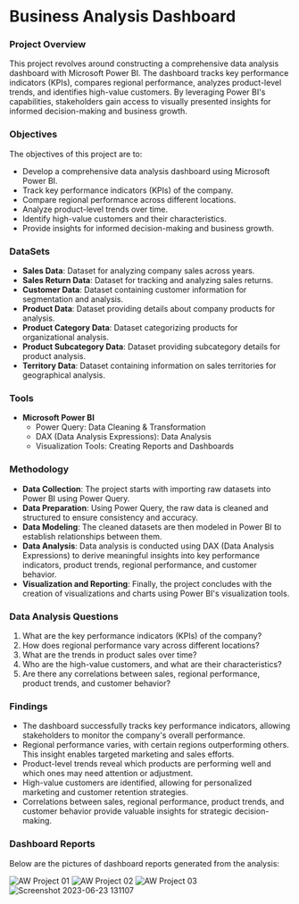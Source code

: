 # Business Analysis Dashboard

### Project Overview

This project revolves around constructing a comprehensive data analysis dashboard with Microsoft Power BI. The dashboard tracks key performance indicators (KPIs), compares regional performance, analyzes product-level trends, and identifies high-value customers. By leveraging Power BI's capabilities, stakeholders gain access to visually presented insights for informed decision-making and business growth.

### Objectives

The objectives of this project are to:
- Develop a comprehensive data analysis dashboard using Microsoft Power BI.
- Track key performance indicators (KPIs) of the company.
- Compare regional performance across different locations.
- Analyze product-level trends over time.
- Identify high-value customers and their characteristics.
- Provide insights for informed decision-making and business growth.


### DataSets
- **Sales Data**: Dataset for analyzing company sales across years.
- **Sales Return Data**: Dataset for tracking and analyzing sales returns.
- **Customer Data**: Dataset containing customer information for segmentation and analysis.
- **Product Data**: Dataset providing details about company products for analysis.
- **Product Category Data**: Dataset categorizing products for organizational analysis.
- **Product Subcategory Data**: Dataset providing subcategory details for product analysis.
- **Territory Data**: Dataset containing information on sales territories for geographical analysis.

### Tools
- **Microsoft Power BI**
  - Power Query: Data Cleaning & Transformation
  - DAX (Data Analysis Expressions): Data Analysis
  - Visualization Tools: Creating Reports and Dashboards

 
### Methodology

- **Data Collection**: The project starts with importing raw datasets into Power BI using Power Query.
- **Data Preparation**: Using Power Query, the raw data is cleaned and structured to ensure consistency and accuracy.
- **Data Modeling**: The cleaned datasets are then modeled in Power BI to establish relationships between them.
- **Data Analysis**: Data analysis is conducted using DAX (Data Analysis Expressions) to derive meaningful insights into key performance indicators, product trends, regional performance, and customer behavior.
- **Visualization and Reporting**: Finally, the project concludes with the creation of visualizations and charts using Power BI's visualization tools.


### Data Analysis Questions
1. What are the key performance indicators (KPIs) of the company?
2. How does regional performance vary across different locations?
3. What are the trends in product sales over time?
4. Who are the high-value customers, and what are their characteristics?
5. Are there any correlations between sales, regional performance, product trends, and customer behavior?


### Findings
- The dashboard successfully tracks key performance indicators, allowing stakeholders to monitor the company's overall performance.
- Regional performance varies, with certain regions outperforming others. This insight enables targeted marketing and sales efforts.
- Product-level trends reveal which products are performing well and which ones may need attention or adjustment.
- High-value customers are identified, allowing for personalized marketing and customer retention strategies.
- Correlations between sales, regional performance, product trends, and customer behavior provide valuable insights for strategic decision-making.



### Dashboard Reports
Below are the pictures of dashboard reports generated from the analysis:


![AW Project 01](https://github.com/Gautamvats/Power_BI_Project/assets/137445534/dbfc0785-2aca-43f7-a07d-4f7bc49f93bc)
![AW Project 02](https://github.com/Gautamvats/Power_BI_Project/assets/137445534/53788040-043a-4114-8253-528357e3af2d)
![AW Project 03](https://github.com/Gautamvats/Power_BI_Project/assets/137445534/98da0bbd-4b13-4af6-b346-69f154283174)
![Screenshot 2023-06-23 131107](https://github.com/Gautamvats/Power_BI_Project/assets/137445534/5baea915-4971-4797-bff7-0dc98622599c)

